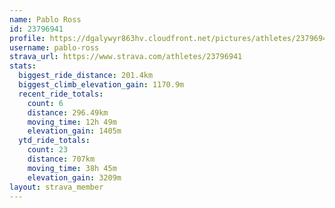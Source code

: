 ```yaml
---
name: Pablo Ross
id: 23796941
profile: https://dgalywyr863hv.cloudfront.net/pictures/athletes/23796941/14615399/1/large.jpg
username: pablo-ross
strava_url: https://www.strava.com/athletes/23796941
stats:
  biggest_ride_distance: 201.4km
  biggest_climb_elevation_gain: 1170.9m
  recent_ride_totals:
    count: 6
    distance: 296.49km
    moving_time: 12h 49m
    elevation_gain: 1405m
  ytd_ride_totals:
    count: 23
    distance: 707km
    moving_time: 38h 45m
    elevation_gain: 3209m
layout: strava_member
--- 
```

